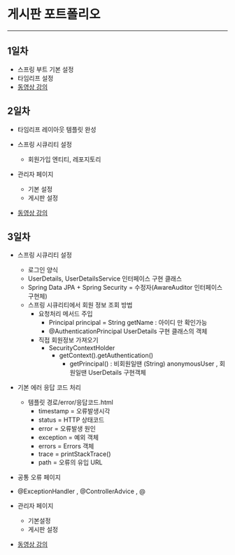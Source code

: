 # 게시판 포트폴리오

***

## 1일차
* 스프링 부트 기본 설정
* 타임리프 설정
* <a href="https://drive.google.com/drive/folders/16CVJZAod0Uo5pZeHQfCjfA0tLs5vWpwS?usp=share_link">동영상 강의</a>

## 2일차
* 타임리프 레이아웃 템플릿 완성   


* 스프링 시큐리티 설정
  - 회원가입 엔티티, 레포지토리   

  
* 관리자 페이지
  - 기본 설정
  - 게시판 설정
* <a href="https://drive.google.com/drive/folders/1Eu3wl9GIVdIxFUaxLTGVIAgqpr3ZsCZ0?usp=share_link">동영상 강의</a>

## 3일차
* 스프링 시큐리티 설정
  - 로그인 양식
  - UserDetails, UserDetailsService 인터페이스 구현 클래스
  - Spring Data JPA + Spring Security = 수정자(AwareAuditor 인터페이스 구현체)
  - 스프링 시큐리티에서 회원 정보 조회 방법
    - 요청처리 메서드 주입
      - Principal principal = String getName : 아이디 만 확인가능
      - @AuthenticationPrincipal UserDetails 구현 클래스의 객체
    - 직접 회원정보 가져오기
      - SecurityContextHolder
        - getContext().getAuthentication()
          - getPrincipal() : 비회원일땐 (String) anonymousUser ,
                             회원일땐 UserDetails 구현객체
          
  
* 기본 에러 응답 코드 처리
  - 템플릿 경로/error/응답코드.html
    - timestamp = 오류발생시각
    - status = HTTP 상태코드
    - error = 오류발생 원인
    - exception = 예외 객체
    - errors = Errors 객체
    - trace = printStackTrace()
    - path = 오류의 유입 URL


* 공통 오류 페이지
 - @ExceptionHandler , @ControllerAdvice , @

* 관리자 페이지
  - 기본설정
  - 게시판 설정

* <a href="https://drive.google.com/drive/folders/1zrk-y8QL5K8pUa7uJnKUfWY_AzHHlFRv?usp=share_link">동영상 강의</a>